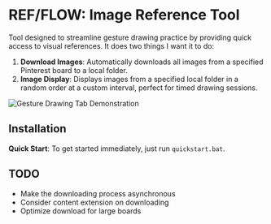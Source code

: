 # REF/FLOW: Image Reference Tool

Tool designed to streamline gesture drawing practice by providing quick access to visual references. It does two things I want it to do:
1. **Download Images**: Automatically downloads all images from a specified Pinterest board to a local folder.
2. **Image Display**: Displays images from a specified local folder in a random order at a custom interval, perfect for timed drawing sessions.

![Gesture Drawing Tab Demonstration](https://imgur.com/a/roiQoPD)

## Installation

**Quick Start**: To get started immediately, just run `quickstart.bat`.

## TODO

- Make the downloading process asynchronous
- Consider content extension on downloading 
- Optimize download for large boards